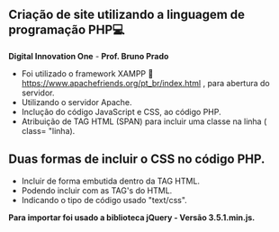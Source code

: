 ## Criação de site utilizando a linguagem de programação PHP:computer:

**Digital Innovation One** -
**Prof. Bruno Prado**


- Foi utilizado o framework XAMPP :link: https://www.apachefriends.org/pt_br/index.html , para abertura do servidor.
- Utilizando o servidor Apache.
- Inclução do código JavaScript e CSS, ao código PHP.
- Atribuição de TAG HTML (SPAN) para incluir uma classe na linha ( class= "linha\).



## Duas formas de incluir o CSS no código PHP.

- Incluir de forma embutida dentro da TAG HTML.
- Podendo incluir com as TAG's  <head></head>  do HTML.
- <style></style> Indicando o tipo de código usado "text/css".



**Para importar foi usado a biblioteca jQuery - Versão 3.5.1.min.js.**





